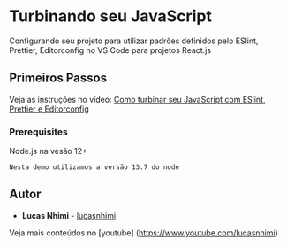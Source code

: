 # Turbinando seu JavaScript

Configurando seu projeto para utilizar padrões definidos pelo ESlint, Prettier, Editorconfig no VS Code para projetos React.js

## Primeiros Passos

Veja as instruções no vídeo: [Como turbinar seu JavaScript com ESlint, Prettier e Editorconfig](https://www.youtube.com/lucasnhimi)

### Prerequisites

Node.js na vesão 12+

```
Nesta demo utilizamos a versão 13.7 do node
```


## Autor

* **Lucas Nhimi** - [lucasnhimi](https://github.com/lucasnhimi)

Veja mais conteúdos no [youtube]
 (https://www.youtube.com/lucasnhimi) 